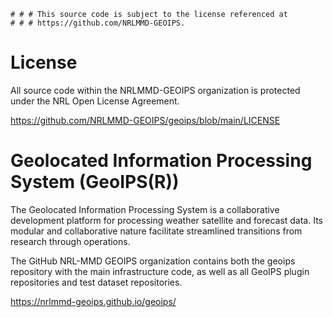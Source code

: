     # # # This source code is subject to the license referenced at
    # # # https://github.com/NRLMMD-GEOIPS.

# License

All source code within the NRLMMD-GEOIPS organization is protected under the
NRL Open License Agreement.

https://github.com/NRLMMD-GEOIPS/geoips/blob/main/LICENSE


# Geolocated Information Processing System (GeoIPS(R))

The Geolocated Information Processing System is a collaborative development platform
for processing weather satellite and forecast data.
Its modular and collaborative nature facilitate streamlined transitions
from research through operations.

The GitHub NRL-MMD GEOIPS organization contains both the geoips repository with the
main infrastructure code, as well as all GeoIPS plugin repositories and test dataset
repositories.

https://nrlmmd-geoips.github.io/geoips/
